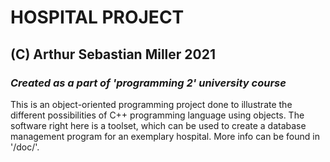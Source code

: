 # HOSPITAL PROJECT
## (C) Arthur Sebastian Miller 2021
### *Created as a part of 'programming 2' university course*

This is an object-oriented programming project done to illustrate
the different possibilities of C++ programming language using
objects. The software right here is a toolset, which can be used
to create a database management program for an exemplary hospital.
More info can be found in '/doc/'. 
